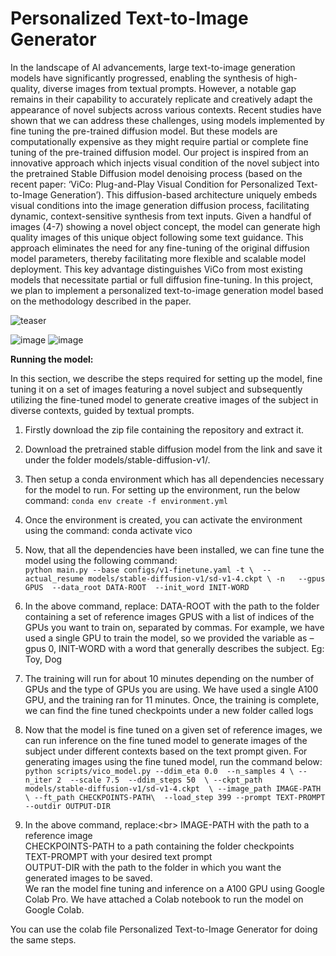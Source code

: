 # Personalized Text-to-Image Generator

In the landscape of AI advancements, large text-to-image generation models have significantly
progressed, enabling the synthesis of high-quality, diverse images from textual prompts.
However, a notable gap remains in their capability to accurately replicate and creatively adapt
the appearance of novel subjects across various contexts. Recent studies have shown that we can
address these challenges, using models implemented by fine tuning the pre-trained diffusion
model. But these models are computationally expensive as they might require partial or complete
fine tuning of the pre-trained diffusion model. Our project is inspired from an innovative
approach which injects visual condition of the novel subject into the pretrained Stable Diffusion
model denoising process (based on the recent paper: ‘ViCo: Plug-and-Play Visual Condition for
Personalized Text-to-Image Generation’). This diffusion-based architecture uniquely embeds
visual conditions into the image generation diffusion process, facilitating dynamic,
context-sensitive synthesis from text inputs. Given a handful of images (4-7) showing a novel
object concept, the model can generate high quality images of this unique object following some
text guidance. This approach eliminates the need for any fine-tuning of the original diffusion
model parameters, thereby facilitating more flexible and scalable model deployment. This key
advantage distinguishes ViCo from most existing models that necessitate partial or full diffusion
fine-tuning. In this project, we plan to implement a personalized text-to-image generation model
based on the methodology described in the paper.


![teaser](https://github.com/kunaldudhavat/Personalized-text-to-image-generator/assets/54941117/96598ddc-8094-4e89-b12b-a3619c2c983f)

![image](https://github.com/kunaldudhavat/Personalized-text-to-image-generator/assets/78093389/23d7aceb-b62b-41c9-8f14-e3acdc35af38)
![image](https://github.com/kunaldudhavat/Personalized-text-to-image-generator/assets/78093389/bce6f3a0-fd84-4a3f-a292-2776616e980e)

**Running the model:**

In this section, we describe the steps required for setting up the model, fine tuning it on a set of images featuring a novel subject and subsequently utilizing the fine-tuned model to generate creative images of the subject in diverse contexts, guided by textual prompts.

1. Firstly download the zip file containing the repository and extract it. 
2. Download the pretrained stable diffusion model from the link and save it under the folder models/stable-diffusion-v1/.
3. Then setup a conda environment which has all dependencies necessary for the model to run. For setting up the environment, run the below command:
`conda env create -f environment.yml`
4. Once the environment is created, you can activate the environment using the command:
conda activate vico
5. Now, that all the dependencies have been installed, we can fine tune the model using the following command: <br/>
		`python main.py --base configs/v1-finetune.yaml -t \ 
--actual_resume models/stable-diffusion-v1/sd-v1-4.ckpt \
-n  
--gpus GPUS 
--data_root DATA-ROOT 
--init_word INIT-WORD`<br/>
6. In the above command, replace:
	DATA-ROOT with the path to the folder containing a set of reference images
	GPUS with a list of indices of the GPUs you want to train on, separated by commas. For example, we have used a single GPU to train the model, so we provided the variable as –gpus 0,
	INIT-WORD with a word that generally describes the subject. Eg: Toy, Dog
7. The training will run for about 10 minutes depending on the number of GPUs and the type of GPUs you are using. We have used a single A100 GPU, and the training ran for 11 minutes.
Once, the training is complete, we can find the fine tuned checkpoints under a new folder called logs
8. Now that the model is fine tuned on a given set of reference images, we can run inference on the fine tuned model to generate images of the subject under different contexts based on the text prompt given. For generating images using the fine tuned model, run the command below: <br/>
`python scripts/vico_model.py --ddim_eta 0.0  --n_samples 4 \
 --n_iter 2  --scale 7.5  --ddim_steps 50  \
--ckpt_path models/stable-diffusion-v1/sd-v1-4.ckpt  \
--image_path IMAGE-PATH \ --ft_path CHECKPOINTS-PATH\ 
--load_step 399 --prompt TEXT-PROMPT --outdir OUTPUT-DIR` <br/>

9. In the above command, replace:<br\>
	IMAGE-PATH with the path to a reference image <br/>
	CHECKPOINTS-PATH to a path containing the folder checkpoints <br/>
	TEXT-PROMPT with your desired text prompt <br/>
	OUTPUT-DIR with the path to the folder in which you want the generated images to be saved. <br/>
We ran the model fine tuning and inference on a A100 GPU using Google Colab Pro. We have attached a Colab notebook to run the model on Google Colab. <br/>


You can use the colab file Personalized Text-to-Image Generator for doing the same steps.
